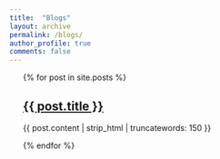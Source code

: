 ```yaml
---
title:  "Blogs"
layout: archive
permalink: /blogs/
author_profile: true
comments: false
---
```



<ul>
{% for post in site.posts %}
<h2><a href="{{ post.url }}">{{ post.title }}</a></h2>
<p>{{ post.content | strip_html | truncatewords: 150 }}</p>
{% endfor %}
</ul>
